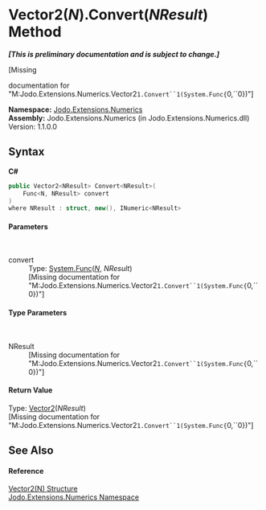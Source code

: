 # Vector2(*N*).Convert(*NResult*) Method 
 _**\[This is preliminary documentation and is subject to change.\]**_

\[Missing <summary> documentation for "M:Jodo.Extensions.Numerics.Vector2`1.Convert``1(System.Func{`0,``0})"\]

**Namespace:**&nbsp;<a href="N_Jodo_Extensions_Numerics">Jodo.Extensions.Numerics</a><br />**Assembly:**&nbsp;Jodo.Extensions.Numerics (in Jodo.Extensions.Numerics.dll) Version: 1.1.0.0

## Syntax

**C#**<br />
``` C#
public Vector2<NResult> Convert<NResult>(
	Func<N, NResult> convert
)
where NResult : struct, new(), INumeric<NResult>

```


#### Parameters
&nbsp;<dl><dt>convert</dt><dd>Type: <a href="https://docs.microsoft.com/dotnet/api/system.func-2" target="_blank" rel="noopener noreferrer">System.Func</a>(<a href="T_Jodo_Extensions_Numerics_Vector2_1">*N*</a>, *NResult*)<br />\[Missing <param name="convert"/> documentation for "M:Jodo.Extensions.Numerics.Vector2`1.Convert``1(System.Func{`0,``0})"\]</dd></dl>

#### Type Parameters
&nbsp;<dl><dt>NResult</dt><dd>\[Missing <typeparam name="NResult"/> documentation for "M:Jodo.Extensions.Numerics.Vector2`1.Convert``1(System.Func{`0,``0})"\]</dd></dl>

#### Return Value
Type: <a href="T_Jodo_Extensions_Numerics_Vector2_1">Vector2</a>(*NResult*)<br />\[Missing <returns> documentation for "M:Jodo.Extensions.Numerics.Vector2`1.Convert``1(System.Func{`0,``0})"\]

## See Also


#### Reference
<a href="T_Jodo_Extensions_Numerics_Vector2_1">Vector2(N) Structure</a><br /><a href="N_Jodo_Extensions_Numerics">Jodo.Extensions.Numerics Namespace</a><br />